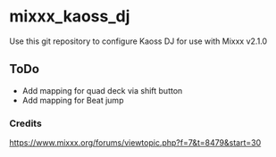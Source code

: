# mixxx_kaoss_dj
Use this git repository to configure Kaoss DJ for use with Mixxx v2.1.0

## ToDo 
- Add mapping for quad deck via shift button
- Add mapping for Beat jump

### Credits
https://www.mixxx.org/forums/viewtopic.php?f=7&t=8479&start=30